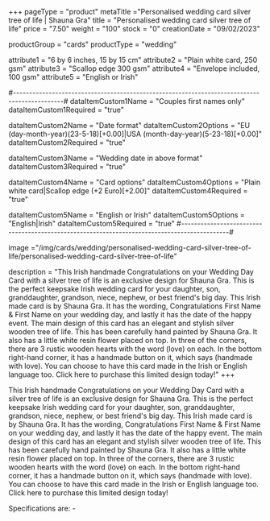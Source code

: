 +++
pageType = "product"
metaTitle ="Personalised wedding card silver tree of life | Shauna Gra"
title = "Personalised wedding card silver tree of life"
price = "7.50"
weight = "100"
stock = "0"
creationDate = "09/02/2023"

productGroup = "cards"
productType = "wedding"

attribute1 = "6 by 6 inches, 15 by 15 cm" 
attribute2 = "Plain white card, 250 gsm"
attribute3 = "Scallop edge 300 gsm"
attribute4 = "Envelope included, 100 gsm"
attribute5 = "English or Irish"

#---------------------------------------------------------------------------------------------#
dataItemCustom1Name = "Couples first names only"
dataItemCustom1Required = "true"

dataItemCustom2Name = "Date format"
dataItemCustom2Options = "EU (day-month-year)(23-5-18)[+0.00]|USA (month-day-year)(5-23-18)[+0.00]"
dataItemCustom2Required = "true"

dataItemCustom3Name = "Wedding date in above format"
dataItemCustom3Required = "true"

dataItemCustom4Name = "Card options"
dataItemCustom4Options = "Plain white card|Scallop edge (+2 Euro)[+2.00]"
dataItemCustom4Required = "true"

dataItemCustom5Name = "English or Irish"
dataItemCustom5Options = "English|Irish"
dataItemCustom5Required = "true"
#---------------------------------------------------------------------------------------------#

image ="/img/cards/wedding/personalised-wedding-card-silver-tree-of-life/personalised-wedding-card-silver-tree-of-life"

description = "This Irish handmade Congratulations on your Wedding Day Card with a silver tree of life is an exclusive design for Shauna Gra.  This is the perfect keepsake Irish wedding card for your daughter, son, granddaughter, grandson, niece, nephew, or best friend's big day.  This Irish made card is by Shauna Gra.  It has the wording, Congratulations First Name & First Name on your wedding day, and lastly it has the date of the happy event.  The main design of this card has an elegant and stylish silver wooden tree of life.  This has been carefully hand painted by Shauna Gra.  It also has a little white resin flower placed on top.  In three of the corners, there are 3 rustic wooden hearts with the word (love) on each.  In the bottom right-hand corner, it has a handmade button on it, which says (handmade with love).  You can choose to have this card made in the Irish or English language too.  Click here to purchase this limited design today!"
+++

This Irish handmade Congratulations on your Wedding Day Card with a silver tree of life is an exclusive design for Shauna Gra. This is the perfect keepsake Irish wedding card for your daughter, son, granddaughter, grandson, niece, nephew, or best friend's big day. This Irish made card is by Shauna Gra. It has the wording, Congratulations First Name & First Name on your wedding day, and lastly it has the date of the happy event. The main design of this card has an elegant and stylish silver wooden tree of life. This has been carefully hand painted by Shauna Gra. It also has a little white resin flower placed on top. In three of the corners, there are 3 rustic wooden hearts with the word (love) on each. In the bottom right-hand corner, it has a handmade button on it, which says (handmade with love). You can choose to have this card made in the Irish or English language too. Click here to purchase this limited design today!

Specifications are: -
